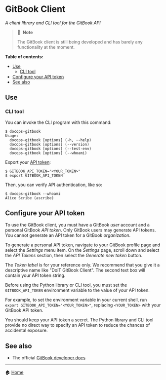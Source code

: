 # GitBook Client

_A client library and CLI tool for the GitBook API_

> 📝&nbsp;&nbsp;**Note**
>
> The GitBook client is still being developed and has barely any functionality
> at the moment.

**Table of contents:**

- [Use](#use)
  - [CLI tool](#cli-tool)
- [Configure your API token](#configure-your-api-token)
- [See also](#see-also)

## Use

### CLI tool

You can invoke the CLI program with this command:

```console
$ docops-gitbook
Usage:
  docops-gitbook [options] (-h, --help)
  docops-gitbook [options] (--version)
  docops-gitbook [options] (--test-env)
  docops-gitbook [options] (--whoami)
```

Export your [API token](#configure-your-api-token):

```console
$ GITBOOK_API_TOKEN="<YOUR_TOKEN>"
$ export GITBOOK_API_TOKEN
```

Then, you can verify API authentication, like so:

```console
$ docops-gitbook --whoami
Alice Scribe (ascribe)
```

## Configure your API token

To use the GitBook client, you must have a GitBook _user_ account and a
personal GitBook _API token_. Only GitBook users may generate API tokens. You
cannot generate an API token for a GitBook _organization_.

To generate a personal API token, navigate to your GitBook profile page and
select the _Settings_ menu item. On the _Settings_ page, scroll down and select
the _API Tokens_ section, then select the _Generate new token_ button.

The _Token label_ is for your reference only. We recommend that you give it a
descriptive name like "DoiT GitBook Client". The second text box will contain
your API token string.

Before using the Python library or CLI tool, you must set the
`GITBOOK_API_TOKEN` environment variable to the value of your API token.

For example, to set the environment variable in your current shell, run
`export GITBOOK_API_TOKEN="<YOUR_TOKEN>"`, replacing `<YOUR_TOKEN>` with your
GitBook API token.

You should keep your API token a secret. The Python library and CLI tool
provide no direct way to specify an API token to reduce the chances of
accidental exposure.

## See also

- The official [GitBook developer docs][gitbook-docs]

---

🏠 [Home][home]

<!-- Link references go below this line, sorted ascending --->

[gitbook-docs]: https://developer.gitbook.com/
[home]: https://github.com/doitintl/docops-python
